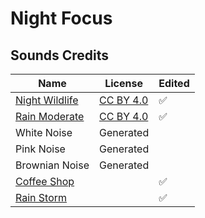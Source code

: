 # Night Focus

## Sounds Credits

| Name                                                                     | License                                                   | Edited |
| ------------------------------------------------------------------------ | --------------------------------------------------------- | ------ |
| [Night Wildlife](https://freesound.org/people/InspectorJ/sounds/352514/) | [CC BY 4.0](https://creativecommons.org/licenses/by/4.0/) | ✅     |
| [Rain Moderate](https://freesound.org/people/InspectorJ/sounds/401276/)  | [CC BY 4.0](https://creativecommons.org/licenses/by/4.0/) | ✅     |
| White Noise                                                              | Generated                                                 |        |
| Pink Noise                                                               | Generated                                                 |        |
| Brownian Noise                                                           | Generated                                                 |        |
| [Coffee Shop](https://signaturesounds.org/)                              |                                                           | ✅     |
| [Rain Storm](https://signaturesounds.org/)                               |                                                           | ✅     |
